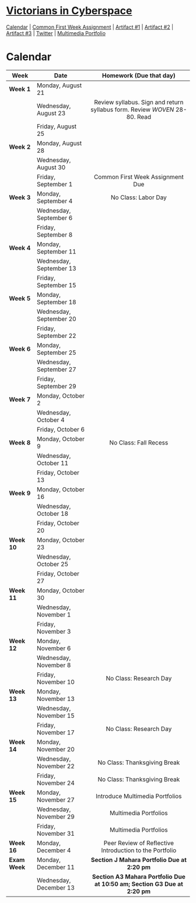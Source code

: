 <h1><a href="https://kholterhoff.github.io/F17_ENG_1102/Course_Description">Victorians in Cyberspace</a></h1>

<a href="https://kholterhoff.github.io/F17_ENG_1102/Victorians_In_Cyberspace">Calendar</a>  |  <a href="https://kholterhoff.github.io/F17_ENG_1102/Common_First_Week_Assignment">Common First Week Assignment</a> | <a href="https://kholterhoff.github.io/F17_ENG_1102/Artifact_1">Artifact #1</a> |  <a href="https://kholterhoff.github.io/F17_ENG_1102/Artifact_2">Artifact #2</a> |  <a href="https://kholterhoff.github.io/F17_ENG_1102/Artifact_3">Artifact #3</a> |  <a href="https://kholterhoff.github.io/F17_ENG_1102/Twitter">Twitter</a> | <a href="https://kholterhoff.github.io/F17_ENG_1102/Multimedia_Portfolio">Multimedia Portfolio</a>

<h1>Calendar</h1>

|Week|Date| Homework (Due that day)|
|----|--------------|:----------------------------------------------:|
|**Week 1**|Monday, August 21 | |
||Wednesday, August 23 |  Review syllabus. Sign and return syllabus form. Review _WOVEN_ 28-80. Read |
||Friday, August 25 | |
|**Week 2**|Monday, August 28 | |
||Wednesday, August 30 | 
||Friday, September 1 | Common First Week Assignment Due |
|**Week 3**|Monday, September 4	 |	No Class: Labor Day|
||Wednesday, September 6 | 
||Friday, September 8 | |
|**Week 4**|Monday, September 11 | |
||Wednesday, September 13 | |
||Friday, September 15 | |
|**Week 5**|Monday, September 18 | |
||Wednesday, September 20 | |
||Friday, September 22 || 
|**Week 6**|Monday, September 25 | |
||Wednesday, September 27 || 
||Friday, September 29 | |
|**Week 7**|Monday, October 2 | |
||Wednesday, October 4 || 
||Friday, October 6 | |
|**Week 8**|Monday, October 9	| No Class: Fall Recess|
||Wednesday, October 11 | |
||Friday, October 13 | |
|**Week 9**|Monday, October 16 | |
||Wednesday, October 18 || 
||Friday, October 20 | |
|**Week 10**|Monday, October 23 | |
||Wednesday, October 25 || 
||Friday, October 27 | |
|**Week 11**|Monday, October 30 | |
||Wednesday, November 1 | |
||Friday, November 3 | |
|**Week 12**|Monday, November 6 | |
||Wednesday, November 8 || 
||Friday, November 10	 |	No Class: Research Day|
|**Week 13**|Monday, November 13 | |
||Wednesday, November 15 || 
||Friday, November 17 |  No Class: Research Day|
|**Week 14**|Monday, November 20 | |
||Wednesday, November 22 |	No Class: Thanksgiving Break|
||Friday, November 24 |	No Class: Thanksgiving Break|
|**Week 15**|Monday, November 27	 | Introduce Multimedia Portfolios|
||Wednesday, November 29 | Multimedia Portfolios| 
||Friday, November 31 | Multimedia Portfolios|
|**Week 16**|Monday, December 4 | Peer Review of Reflective Introduction to the Portfolio|
|**Exam Week**|Monday, December 11| **Section J Mahara Portfolio Due at 2:20 pm**|
||Wednesday, December 13| **Section A3 Mahara Portfolio Due at 10:50 am; Section G3 Due at 2:20 pm**|
